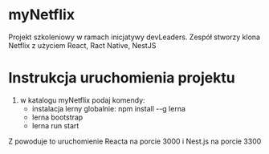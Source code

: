# myNetflix
Projekt szkoleniowy w ramach inicjatywy devLeaders. Zespół stworzy klona Netflix z użyciem React, Ract Native, NestJS

# Instrukcja uruchomienia projektu
1. w katalogu myNetflix podaj komendy:
    - instalacja lerny globalnie: npm install --g lerna
    - lerna bootstrap
    - lerna run start

 Z powoduje to uruchomienie Reacta na porcie 3000 i Nest.js na porcie 3300 
 
 

